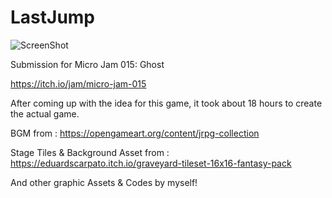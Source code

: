 # LastJump
![ScreenShot](https://github.com/drabean/LastJump/assets/27190806/867129ce-1d6b-4bf5-878a-b71b32577c24)

Submission for Micro Jam 015: Ghost

https://itch.io/jam/micro-jam-015


After coming up with the idea for this game, it took about 18 hours to create the actual game.

BGM from : https://opengameart.org/content/jrpg-collection

Stage Tiles & Background Asset from : https://eduardscarpato.itch.io/graveyard-tileset-16x16-fantasy-pack

And other graphic Assets & Codes by myself!
